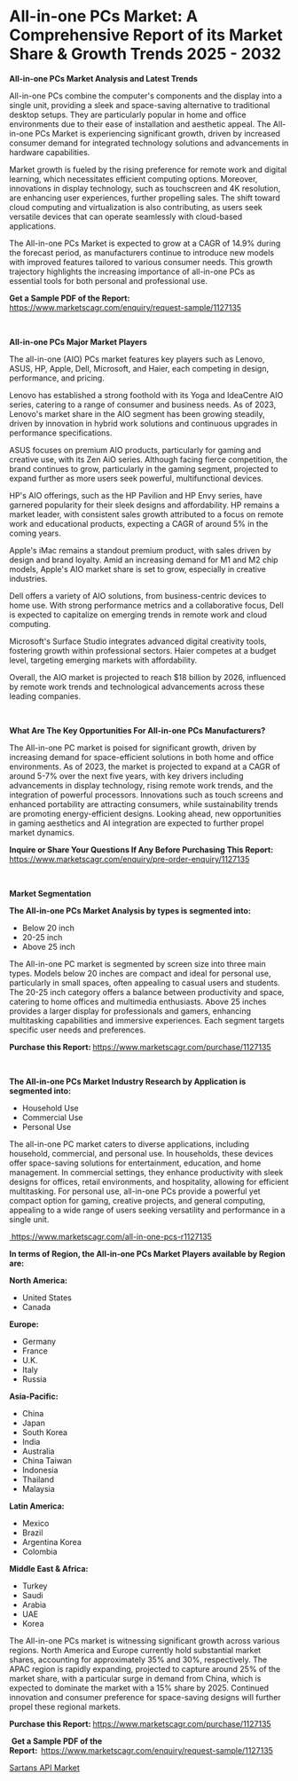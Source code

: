 <p><h1>All-in-one PCs Market: A Comprehensive Report of its Market Share & Growth Trends 2025 - 2032</h1></p><p><strong>All-in-one PCs Market Analysis and Latest Trends</strong></p>
<p><p>All-in-one PCs combine the computer's components and the display into a single unit, providing a sleek and space-saving alternative to traditional desktop setups. They are particularly popular in home and office environments due to their ease of installation and aesthetic appeal. The All-in-one PCs Market is experiencing significant growth, driven by increased consumer demand for integrated technology solutions and advancements in hardware capabilities.</p><p>Market growth is fueled by the rising preference for remote work and digital learning, which necessitates efficient computing options. Moreover, innovations in display technology, such as touchscreen and 4K resolution, are enhancing user experiences, further propelling sales. The shift toward cloud computing and virtualization is also contributing, as users seek versatile devices that can operate seamlessly with cloud-based applications.</p><p>The All-in-one PCs Market is expected to grow at a CAGR of 14.9% during the forecast period, as manufacturers continue to introduce new models with improved features tailored to various consumer needs. This growth trajectory highlights the increasing importance of all-in-one PCs as essential tools for both personal and professional use.</p></p>
<p><strong>Get a Sample PDF of the Report:&nbsp;</strong> <a href="https://www.marketscagr.com/enquiry/request-sample/1127135?utm_campaign=3224&utm_medium=2&utm_source=Github&utm_content=ia&utm_term=30032025&utm_id=all-in-one-pcs">https://www.marketscagr.com/enquiry/request-sample/1127135</a></p>
<p>&nbsp;</p>
<p><strong>All-in-one PCs Major Market Players</strong></p>
<p><p>The all-in-one (AIO) PCs market features key players such as Lenovo, ASUS, HP, Apple, Dell, Microsoft, and Haier, each competing in design, performance, and pricing. </p><p>Lenovo has established a strong foothold with its Yoga and IdeaCentre AIO series, catering to a range of consumer and business needs. As of 2023, Lenovo's market share in the AIO segment has been growing steadily, driven by innovation in hybrid work solutions and continuous upgrades in performance specifications.</p><p>ASUS focuses on premium AIO products, particularly for gaming and creative use, with its Zen AiO series. Although facing fierce competition, the brand continues to grow, particularly in the gaming segment, projected to expand further as more users seek powerful, multifunctional devices.</p><p>HP's AIO offerings, such as the HP Pavilion and HP Envy series, have garnered popularity for their sleek designs and affordability. HP remains a market leader, with consistent sales growth attributed to a focus on remote work and educational products, expecting a CAGR of around 5% in the coming years.</p><p>Apple's iMac remains a standout premium product, with sales driven by design and brand loyalty. Amid an increasing demand for M1 and M2 chip models, Apple's AIO market share is set to grow, especially in creative industries.</p><p>Dell offers a variety of AIO solutions, from business-centric devices to home use. With strong performance metrics and a collaborative focus, Dell is expected to capitalize on emerging trends in remote work and cloud computing.</p><p>Microsoft's Surface Studio integrates advanced digital creativity tools, fostering growth within professional sectors. Haier competes at a budget level, targeting emerging markets with affordability.</p><p>Overall, the AIO market is projected to reach $18 billion by 2026, influenced by remote work trends and technological advancements across these leading companies.</p></p>
<p>&nbsp;</p>
<p><strong>What Are The Key Opportunities For All-in-one PCs Manufacturers?</strong></p>
<p><p>The All-in-one PC market is poised for significant growth, driven by increasing demand for space-efficient solutions in both home and office environments. As of 2023, the market is projected to expand at a CAGR of around 5-7% over the next five years, with key drivers including advancements in display technology, rising remote work trends, and the integration of powerful processors. Innovations such as touch screens and enhanced portability are attracting consumers, while sustainability trends are promoting energy-efficient designs. Looking ahead, new opportunities in gaming aesthetics and AI integration are expected to further propel market dynamics.</p></p>
<p><strong>Inquire or Share Your Questions If Any Before Purchasing This Report:</strong> <a href="https://www.marketscagr.com/enquiry/pre-order-enquiry/1127135?utm_campaign=3224&utm_medium=2&utm_source=Github&utm_content=ia&utm_term=30032025&utm_id=all-in-one-pcs">https://www.marketscagr.com/enquiry/pre-order-enquiry/1127135</a></p>
<p>&nbsp;</p>
<p><strong>Market Segmentation</strong></p>
<p><strong>The All-in-one PCs Market Analysis by types is segmented into:</strong></p>
<p><ul><li>Below 20 inch</li><li>20-25 inch</li><li>Above 25 inch</li></ul></p>
<p><p>The All-in-one PC market is segmented by screen size into three main types. Models below 20 inches are compact and ideal for personal use, particularly in small spaces, often appealing to casual users and students. The 20-25 inch category offers a balance between productivity and space, catering to home offices and multimedia enthusiasts. Above 25 inches provides a larger display for professionals and gamers, enhancing multitasking capabilities and immersive experiences. Each segment targets specific user needs and preferences.</p></p>
<p><strong>Purchase this Report:&nbsp;</strong><a href="https://www.marketscagr.com/purchase/1127135?utm_campaign=3224&utm_medium=2&utm_source=Github&utm_content=ia&utm_term=30032025&utm_id=all-in-one-pcs">https://www.marketscagr.com/purchase/1127135</a></p>
<p>&nbsp;</p>
<p><strong>The All-in-one PCs Market Industry Research by Application is segmented into:</strong></p>
<p><ul><li>Household Use</li><li>Commercial Use</li><li>Personal Use</li></ul></p>
<p><p>The all-in-one PC market caters to diverse applications, including household, commercial, and personal use. In households, these devices offer space-saving solutions for entertainment, education, and home management. In commercial settings, they enhance productivity with sleek designs for offices, retail environments, and hospitality, allowing for efficient multitasking. For personal use, all-in-one PCs provide a powerful yet compact option for gaming, creative projects, and general computing, appealing to a wide range of users seeking versatility and performance in a single unit.</p></p>
<p><a href="https://www.marketscagr.com/all-in-one-pcs-r1127135?utm_campaign=3224&utm_medium=2&utm_source=Github&utm_content=ia&utm_term=30032025&utm_id=all-in-one-pcs">&nbsp;https://www.marketscagr.com/all-in-one-pcs-r1127135</a></p>
<p><strong>In terms of Region, the All-in-one PCs Market Players available by Region are:</strong></p>
<p>
    <p> <strong> North America: </strong>
        <ul>
            <li>United States</li>
            <li>Canada</li>
        </ul>
        </p> 
    <p> <strong> Europe: </strong>
        <ul>
            <li>Germany</li>
            <li>France</li>
            <li>U.K.</li>
            <li>Italy</li>
            <li>Russia</li>
        </ul>
        </p> 
    <p> <strong> Asia-Pacific: </strong>
        <ul>
            <li>China</li>
            <li>Japan</li>
            <li>South Korea</li>
            <li>India</li>
            <li>Australia</li>
            <li>China Taiwan</li>
            <li>Indonesia</li>
            <li>Thailand</li>
            <li>Malaysia</li>
        </ul>
        </p> 
    <p> <strong> Latin America: </strong>
        <ul>
            <li>Mexico</li>
            <li>Brazil</li>
            <li>Argentina Korea</li>
            <li>Colombia</li>
        </ul>
        </p> 
    <p> <strong> Middle East & Africa: </strong>
        <ul>
            <li>Turkey</li>
            <li>Saudi</li>
            <li>Arabia</li>
            <li>UAE</li>
            <li>Korea</li>
        </ul>
    </p>
    </p>
<p><p>The All-in-one PCs market is witnessing significant growth across various regions. North America and Europe currently hold substantial market shares, accounting for approximately 35% and 30%, respectively. The APAC region is rapidly expanding, projected to capture around 25% of the market share, with a particular surge in demand from China, which is expected to dominate the market with a 15% share by 2025. Continued innovation and consumer preference for space-saving designs will further propel these regional markets.</p></p>
<p><strong>Purchase this Report: </strong><a href="https://www.marketscagr.com/purchase/1127135?utm_campaign=3224&utm_medium=2&utm_source=Github&utm_content=ia&utm_term=30032025&utm_id=all-in-one-pcs">https://www.marketscagr.com/purchase/1127135</a></p>
<p>&nbsp;<strong>Get a Sample PDF of the Report:&nbsp;&nbsp;</strong><a href="https://www.marketscagr.com/enquiry/request-sample/1127135?utm_campaign=3224&utm_medium=2&utm_source=Github&utm_content=ia&utm_term=30032025&utm_id=all-in-one-pcs">https://www.marketscagr.com/enquiry/request-sample/1127135</a></p>
<p><strong></strong></p>
<p><p><a href="https://github.com/iquiseeboli/Market-Research-Report-List-1/blob/main/sartans-api-market.md?utm_campaign=3224&utm_medium=2&utm_source=Github&utm_content=ia&utm_term=30032025&utm_id=all-in-one-pcs">Sartans API Market</a></p></p>